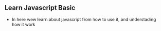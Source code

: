 ## Learn Javascript Basic

- In here wew learn about javascript from how to use it, and understading how it work

